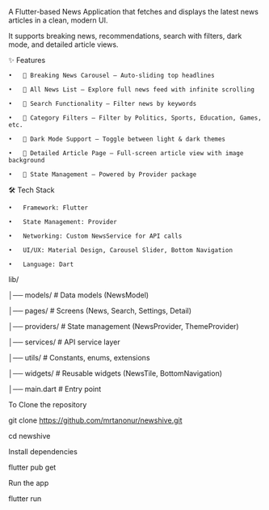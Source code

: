 A Flutter-based News Application that fetches and displays the latest news articles in a clean, modern UI.

It supports breaking news, recommendations, search with filters, dark mode, and detailed article views.

✨ Features

	•	📌 Breaking News Carousel – Auto-sliding top headlines
  
	•	📃 All News List – Explore full news feed with infinite scrolling
  
	•	🔎 Search Functionality – Filter news by keywords
  
	•	🎯 Category Filters – Filter by Politics, Sports, Education, Games, etc.
  
	•	🌙 Dark Mode Support – Toggle between light & dark themes
  
	•	📖 Detailed Article Page – Full-screen article view with image background
  
	•	🔄 State Management – Powered by Provider package

  🛠️ Tech Stack
  
	•	Framework: Flutter
  
	•	State Management: Provider
  
	•	Networking: Custom NewsService for API calls
  
	•	UI/UX: Material Design, Carousel Slider, Bottom Navigation
  
	•	Language: Dart

  lib/
  
│── models/            # Data models (NewsModel)

│── pages/             # Screens (News, Search, Settings, Detail)

│── providers/         # State management (NewsProvider, ThemeProvider)

│── services/          # API service layer

│── utils/             # Constants, enums, extensions

│── widgets/           # Reusable widgets (NewsTile, BottomNavigation)

│── main.dart          # Entry point



To Clone the repository

  git clone https://github.com/mrtanonur/newshive.git

  cd newshive

Install dependencies

  flutter pub get

Run the app

  flutter run
